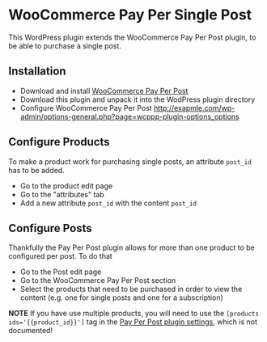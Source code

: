 # WooCommerce Pay Per Single Post

This WordPress plugin extends the WooCommerce Pay Per Post plugin, to be able to purchase a single post.

## Installation

* Download and install [WooCommerce Pay Per Post](http://wordpress.emoxie.com/woocommerce-pay-per-post/)
* Download this plugin and unpack it into the WodPress plugin directory
* Configure WooCommerce Pay Per Post http://exapmle.com/wp-admin/options-general.php?page=wcppp-plugin-options_options

## Configure Products

To make a product work for purchasing single posts, an attribute `post_id` has to be added.

* Go to the product edit page
* Go to the "attributes" tab
* Add a new attribute `post_id` with the content `post_id`

## Configure Posts

Thankfully the Pay Per Post plugin allows for more than one product to be configured per post. To do that

* Go to the Post edit page
* Go to the WooCommerce Pay Per Post section
* Select the products that need to be purchased in order to view the content (e.g. one for single posts and one for a subscription)

**NOTE** If you have use multiple products, you will need to use the ```[products ids='{{product_id}}']``` tag in the [Pay Per Post plugin settings](http://exapmle.com/wp-admin/options-general.php?page=wcppp-plugin-options_options), which is not documented!
